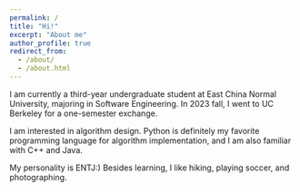 ```yaml
---
permalink: /
title: "Hi!"
excerpt: "About me"
author_profile: true
redirect_from: 
  - /about/
  - /about.html
---
```


I am currently a third-year undergraduate student at East China Normal University, majoring in Software Engineering. In 2023 fall, I went to UC Berkeley for a one-semester exchange.

I am interested in algorithm design. Python is definitely my favorite programming language for algorithm implementation, and I am also familiar with C++ and Java.

My personality is ENTJ:) Besides learning, I like hiking, playing soccer, and photographing.
